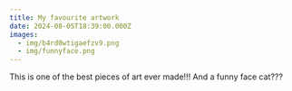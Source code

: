 ```yaml
---
title: My favourite artwork
date: 2024-08-05T18:39:00.000Z
images:
  - img/b4rd0wtigaefzv9.png
  - img/funnyface.png
---
```

This is one of the best pieces of art ever made!!! And a funny face cat???
